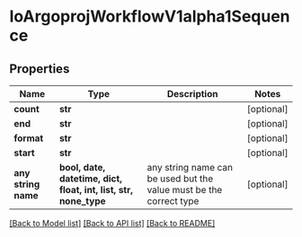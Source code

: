 # IoArgoprojWorkflowV1alpha1Sequence


## Properties
Name | Type | Description | Notes
------------ | ------------- | ------------- | -------------
**count** | **str** |  | [optional] 
**end** | **str** |  | [optional] 
**format** | **str** |  | [optional] 
**start** | **str** |  | [optional] 
**any string name** | **bool, date, datetime, dict, float, int, list, str, none_type** | any string name can be used but the value must be the correct type | [optional]

[[Back to Model list]](../README.md#documentation-for-models) [[Back to API list]](../README.md#documentation-for-api-endpoints) [[Back to README]](../README.md)


